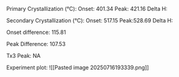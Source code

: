 Primary Crystallization (°C):
	Onset: 401.34
	Peak: 421.16
	Delta H:
	
Secondary Crystallization  (°C):
	Onset: 517.15
	Peak:528.69
	Delta H:
	
Onset difference: 115.81

Peak Difference: 107.53

Tx3 Peak: NA
<!-- PUBLISH STOP -->
Experiment plot:
![[Pasted image 20250716193339.png]]
